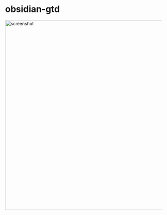 # obsidian-gtd

<img width="884" height="610" alt="screenshot" src="https://github.com/user-attachments/assets/c85ad75a-d313-4a27-91fb-dea328950079" />
